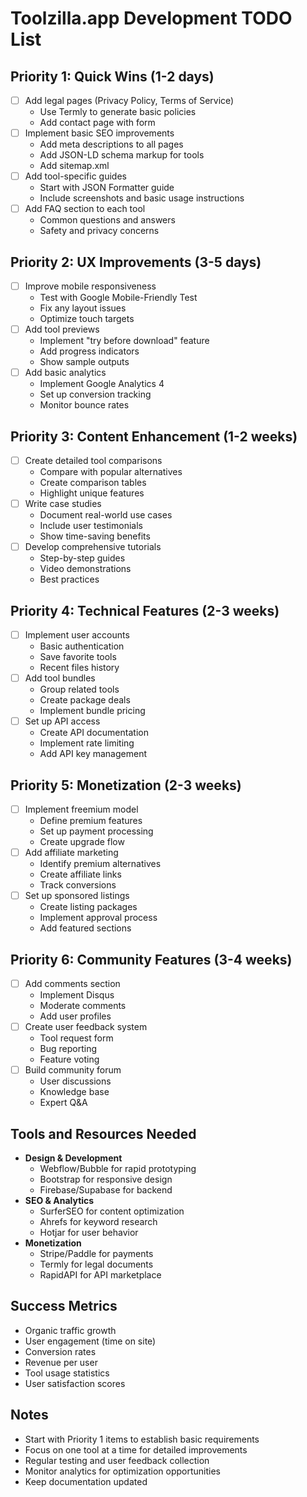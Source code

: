 # Toolzilla.app Development TODO List

## Priority 1: Quick Wins (1-2 days)
- [ ] Add legal pages (Privacy Policy, Terms of Service)
  - Use Termly to generate basic policies
  - Add contact page with form
- [ ] Implement basic SEO improvements
  - Add meta descriptions to all pages
  - Add JSON-LD schema markup for tools
  - Add sitemap.xml
- [ ] Add tool-specific guides
  - Start with JSON Formatter guide
  - Include screenshots and basic usage instructions
- [ ] Add FAQ section to each tool
  - Common questions and answers
  - Safety and privacy concerns

## Priority 2: UX Improvements (3-5 days)
- [ ] Improve mobile responsiveness
  - Test with Google Mobile-Friendly Test
  - Fix any layout issues
  - Optimize touch targets
- [ ] Add tool previews
  - Implement "try before download" feature
  - Add progress indicators
  - Show sample outputs
- [ ] Add basic analytics
  - Implement Google Analytics 4
  - Set up conversion tracking
  - Monitor bounce rates

## Priority 3: Content Enhancement (1-2 weeks)
- [ ] Create detailed tool comparisons
  - Compare with popular alternatives
  - Create comparison tables
  - Highlight unique features
- [ ] Write case studies
  - Document real-world use cases
  - Include user testimonials
  - Show time-saving benefits
- [ ] Develop comprehensive tutorials
  - Step-by-step guides
  - Video demonstrations
  - Best practices

## Priority 4: Technical Features (2-3 weeks)
- [ ] Implement user accounts
  - Basic authentication
  - Save favorite tools
  - Recent files history
- [ ] Add tool bundles
  - Group related tools
  - Create package deals
  - Implement bundle pricing
- [ ] Set up API access
  - Create API documentation
  - Implement rate limiting
  - Add API key management

## Priority 5: Monetization (2-3 weeks)
- [ ] Implement freemium model
  - Define premium features
  - Set up payment processing
  - Create upgrade flow
- [ ] Add affiliate marketing
  - Identify premium alternatives
  - Create affiliate links
  - Track conversions
- [ ] Set up sponsored listings
  - Create listing packages
  - Implement approval process
  - Add featured sections

## Priority 6: Community Features (3-4 weeks)
- [ ] Add comments section
  - Implement Disqus
  - Moderate comments
  - Add user profiles
- [ ] Create user feedback system
  - Tool request form
  - Bug reporting
  - Feature voting
- [ ] Build community forum
  - User discussions
  - Knowledge base
  - Expert Q&A

## Tools and Resources Needed
- **Design & Development**
  - Webflow/Bubble for rapid prototyping
  - Bootstrap for responsive design
  - Firebase/Supabase for backend
- **SEO & Analytics**
  - SurferSEO for content optimization
  - Ahrefs for keyword research
  - Hotjar for user behavior
- **Monetization**
  - Stripe/Paddle for payments
  - Termly for legal documents
  - RapidAPI for API marketplace

## Success Metrics
- Organic traffic growth
- User engagement (time on site)
- Conversion rates
- Revenue per user
- Tool usage statistics
- User satisfaction scores

## Notes
- Start with Priority 1 items to establish basic requirements
- Focus on one tool at a time for detailed improvements
- Regular testing and user feedback collection
- Monitor analytics for optimization opportunities
- Keep documentation updated 